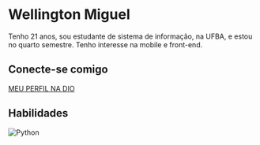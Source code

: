 # Wellington Miguel 
Tenho 21 anos, sou estudante de sistema de informação, na UFBA, e estou no quarto semestre. Tenho interesse na mobile e front-end.

## Conecte-se comigo
[MEU PERFIL NA DIO](https://web.dio.me/users/wellington2010_silva)

## Habilidades
![Python](https://img.shields.io/badge/Python-000?style=for-the-badge&logo=python)
